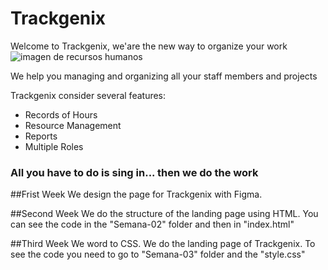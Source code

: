 # Trackgenix
Welcome to Trackgenix, we'are the new way to organize your work
![imagen de recursos humanos](https://user-images.githubusercontent.com/63599160/160416976-6d2fec2d-1d9a-4b9d-b484-e8cb63fb5981.png)

We help you managing and organizing all your staff members and projects

Trackgenix consider several features:

- Records of Hours
- Resource Management
- Reports
- Multiple Roles



###  All you have to do is sing in... then we do the work 

##Frist Week 
We design the page for Trackgenix with Figma.

##Second Week 
We do the structure of the landing page using HTML. You can see the code in the "Semana-02" folder and then in "index.html"

##Third Week
We word to CSS. We do the landing page of Trackgenix. To see the code you need to go to "Semana-03" folder and the "style.css"